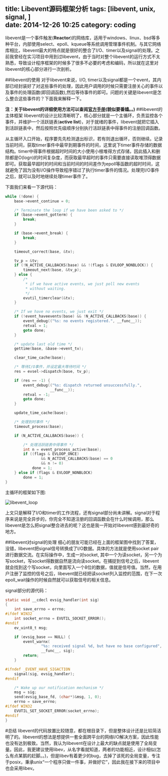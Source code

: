 title: Libevent源码框架分析
tags: [libevent, unix, signal, ]  
date: 2014-12-26 10:25
category: coding
---
libevent是一个事件触发(**Reactor**)的网络库，适用于windows、linux、bsd等多种平台，内部使用select、epoll、kqueue等系统调用管理事件机制。与其它网络库相比，libevent最大的特点就是很好的整合了I/O、timer以及signal的处理。之前我曾经在实习项目中用到过libevent，由于当时对整个libevent的运行方式不太熟悉，导致设计程序框架的时候多了很多不必要的考虑和编码，所以就在这里对libevent的核心部分进行一次剖析。
<!-- more -->
##libevent的使用
对于libevent来说，I/O, timer以及signal都是一个event，其内部已经封装好了对这些事件的处理，因此用户调用的时候只需要注册关心的事件以及事件的处理函数(即回调函数),然后等待事件的即可。问题的关键是libevent是怎么整合这些事件的？下面我来解释一下。

**注：关于libevent的详细使用方法可以查阅[官方手册](http://www.wangafu.net/~nickm/libevent-book/)(貌似要番嫱。。)**
##libevent的主体框架
libevent的设计比较清晰明了，核心部分就是一个主循环，负责监控各个事件，并维护一个活跃链表(**active list**)，对于就绪的事件，libevent就把它插入到活跃链表中，然后按照优先级顺序分别执行活跃链表中得事件的注册回调函数。

从主循环入口开始，程序要先先检测退出标识，若有则退出循环，否则继续。记录当前时间，获取timer事件中最早到期事件的时间，这里说下timer事件存储的数据结构。timer中得事件根据超时时间的大小使用小根堆得方式存储，因此插入和删除都是O(logn)的时间复杂度，而获取最早超时的事件只需要直接读取堆顶得数据即可。获取最早超时的时间和当前时间的时间差作为epoll等函数的超时时间，这就避免了因为没有I/O操作导致程序错过了执行timer事件的情况。处理完I/O事件之后，就可以及时地继续处理timer事件了。

下面我们来看一下源代码：
``` c
while (!done) {
    base->event_continue = 0;

    /* Terminate the loop if we have been asked to */
    if (base->event_gotterm) {
        break;
    }

    if (base->event_break) {
        break;
    }

    timeout_correct(base, &tv);

    tv_p = &tv;
    if (!N_ACTIVE_CALLBACKS(base) && !(flags & EVLOOP_NONBLOCK)) {
        timeout_next(base, &tv_p);
    } else {
        /*
         * if we have active events, we just poll new events
         * without waiting.
         */
        evutil_timerclear(&tv);
    }

    /* If we have no events, we just exit */
    if (!event_haveevents(base) && !N_ACTIVE_CALLBACKS(base)) {
        event_debug(("%s: no events registered.", __func__));
        retval = 1;
        goto done;
    }

    /* update last old time */
    gettime(base, &base->event_tv);

    clear_time_cache(base);

    /* 等待I/O事件，并设定最大等待时间 */
    res = evsel->dispatch(base, tv_p);

    if (res == -1) {
        event_debug(("%s: dispatch returned unsuccessfully.",
                    __func__));
        retval = -1;
        goto done;
    }

    update_time_cache(base);

    /* 处理到时事件 */
    timeout_process(base);

    if (N_ACTIVE_CALLBACKS(base)) {

        /* 处理活跃链表中得事件 */
        int n = event_process_active(base);
        if ((flags & EVLOOP_ONCE)
                && N_ACTIVE_CALLBACKS(base) == 0
                && n != 0)
            done = 1;
    } else if (flags & EVLOOP_NONBLOCK)
        done = 1;
}
```

主循环的框架如下图:

![libevent_loop](http://ccxcu.img43.wal8.com/img43/507748_20150118041318/142152564418.jpg)

上文只是解释了I/O和timer的工作流程，还有signal部分尚未讲解。signal对于程序来说是完全异步的，你完全不知道注册的回调函数会在什么时候调用，那么libevent是怎么把signal整合进去的呢？这也是我一开始对libevent感到最好奇的地方。

##libevent对signal的处理
细心的朋友可能已经在上面的框架图中找到了答案，没错，libevent把signal信号转换成了I/O数据。具体的方法就是使用socket pair进行数据交流。在实际操作中，生成一对socket, 其中一个为读socket，另一个为写socket，写socket得数据自然是流向读socket。在捕捉到信号之后，libevent就会找到这个写socket，向里面写入一个8位的数据，值就是信号值。当然，在用户注册了监控的信号之后，libevent就已经把读socket列入监控的范围，在下一次epoll_wait操作的时候自然就可以获取信号的相关信息。

signal部分的源代码：
``` c
static void __cdecl evsig_handler(int sig)
{
    int save_errno = errno;
#ifdef WIN32
    int socket_errno = EVUTIL_SOCKET_ERROR();
#endif
    ev_uint8_t msg;

    if (evsig_base == NULL) {
        event_warnx(
                "%s: received signal %d, but have no base configured",
                __func__, sig);
        return;
    }

#ifndef _EVENT_HAVE_SIGACTION
    signal(sig, evsig_handler);
#endif

    /* Wake up our notification mechanism */
    msg = sig;
    send(evsig_base_fd, (char*)&msg, 1, 0);
    errno = save_errno;
#ifdef WIN32
    EVUTIL_SET_SOCKET_ERROR(socket_errno);
#endif
}
```
#总结
libevent的代码放置比较随意，都在根目录下，但是整体设计还是比较简洁明了的。libevent的想法是想提供一套全面跨平台的网络I/O解决方案，因此性能也没有达到极致。当然，我认为libevent在设计上最大的缺点就是使用了全局变量。因此，我更建议使用libev，从名字看就知道，两者的功能相近，设计相似(怎么有点某鹅的赶脚。。)，但是libev有着更少的bug，去掉了该死的全局变量，专注于posix，秉承unix“一个程序只做一件事，并做好它”，因此我在接下来的项目中也会采用libev。
